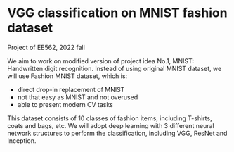 # VGG classification on MNIST fashion dataset

Project of EE562, 2022 fall

We aim to work on modified version of project idea No.1, MNIST: Handwritten digit recognition. Instead of using original MNIST dataset, we will use Fashion MNIST dataset, which is:

-   direct drop-in replacement of MNIST
-   not that easy as MNIST and not overused
-   able to present modern CV tasks

This dataset consists of 10 classes of fashion items, including T-shirts, coats and bags, etc. We will adopt deep learning with 3 different neural network structures to perform the classification, including VGG, ResNet and Inception.
